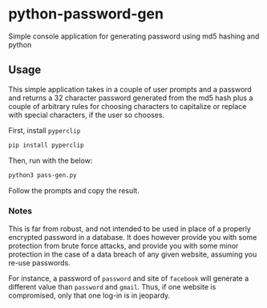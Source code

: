 # python-password-gen
Simple console application for generating password using md5 hashing and python

## Usage

This simple application takes in a couple of user prompts and a password and returns a 32 character password generated from the md5 hash plus a couple of arbitrary rules for choosing characters to capitalize or replace with special characters, if the user so chooses.

First, install `pyperclip`
```bash
pip install pyperclip
```

Then, run with the below:
```bash
python3 pass-gen.py
```

Follow the prompts and copy the result.

### Notes

This is far from robust, and not intended to be used in place of a properly encrypted password in a database. It does however provide you with some protection from brute force attacks, and provide you with some minor protection in the case of a data breach of any given website, assuming you re-use passwords.

For instance, a password of `password` and site of `facebook` will generate a different value than `password` and `gmail`. Thus, if one website is compromised, only that one log-in is in jeopardy.
